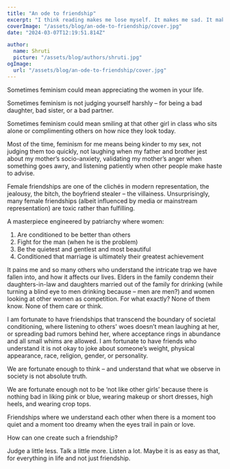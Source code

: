 ```yaml
---
title: "An ode to friendship"
excerpt: "I think reading makes me lose myself. It makes me sad. It makes me feel the emotions I wouldn’t likely experience in a lifetime. Death of a lover, killing someone, morbid truths about life, slowly going insane."
coverImage: "/assets/blog/an-ode-to-friendship/cover.jpg"
date: "2024-03-07T12:19:51.814Z"

author:
  name: Shruti
  picture: "/assets/blog/authors/shruti.jpg"
ogImage:
  url: "/assets/blog/an-ode-to-friendship/cover.jpg"
---
```

Sometimes feminism could mean appreciating the women in your life.

Sometimes feminism is not judging yourself harshly – for being a bad daughter, bad sister, or a bad partner. 

Sometimes feminism could mean smiling at that other girl in class who sits alone or complimenting others on how nice they look today. 

Most of the time, feminism for me means being kinder to my sex, not judging them too quickly, not laughing when my father and brother jest about my mother’s socio-anxiety, validating my mother’s anger when something goes awry, and listening patiently when other people make haste to advise. 

Female friendships are one of the clichés in modern representation, the jealousy, the bitch, the boyfriend stealer – the villainess. Unsurprisingly, many female friendships (albeit influenced by media or mainstream representation) are toxic rather than fulfilling. 

A masterpiece engineered by patriarchy where women: 

1. Are conditioned to be better than others
2. Fight for the man (when he is the problem) 
3. Be the quietest and gentlest and most beautiful 
4. Conditioned that marriage is ultimately their greatest achievement 

It pains me and so many others who understand the intricate trap we have fallen into, and how it affects our lives. Elders in the family condemn their daughters-in-law and daughters married out of the family for drinking (while turning a blind eye to men drinking because – men are men?) and women looking at other women as competition. For what exactly? None of them know. None of them care or think. 

I am fortunate to have friendships that transcend the boundary of societal conditioning, where listening to others' woes doesn’t mean laughing at her, or spreading bad rumors behind her, where acceptance rings in abundance and all small whims are allowed. I am fortunate to have friends who understand it is not okay to joke about someone’s weight, physical appearance, race, religion, gender, or personality. 

We are fortunate enough to think – and understand that what we observe in society is not absolute truth. 

We are fortunate enough not to be ‘not like other girls’ because there is nothing bad in liking pink or blue, wearing makeup or short dresses, high heels, and wearing crop tops. 

Friendships where we understand each other when there is a moment too quiet and a moment too dreamy when the eyes trail in pain or love. 

How can one create such a friendship? 

Judge a little less. Talk a little more. Listen a lot. Maybe it is as easy as that, for everything in life and not just friendship.

